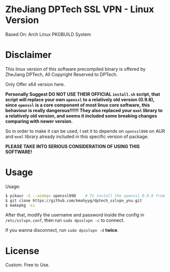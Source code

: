 # ZheJiang DPTech SSL VPN - Linux Version

Based On: Arch Linux PKGBUILD System

# Disclaimer

This linux version of this software precompiled binary is offered by ZheJiang DPTech, All Copyright Reserved to DPTech.

Only Offer x64 version here. 

**Personally Suggest DO NOT USE THEIR OFFICIAL `install.sh` script, that script will replace your own `openssl` to a relatively old version (0.9.8), since `openssl` is a core component of most linux core software, this behaviour is really dangerous!!!!!! They also replaced your `mxml` library to a relatively old version, and seems it included some breaking changes comparing with newer version.**

So in order to make it can be used, I set it to depends on `openssl098` on AUR and `mxml` library already included in this specific version of package.

**PLEASE TAKE INTO SERIOUS CONSIDERATION OF USING THIS SOFTWARE!**

# Usage

Usage:

```bash
$ pikaur -S --asdeps openssl098    # To install the openssl 0.9.8 from AUR
$ git clone https://github.com/kmahyyg/dptech_sslvpn_ynu.git
$ makepkg -si
```

After that, modify the username and password inside the config in `/etc/sslvpn.conf`, then run `sudo dpsslvpn -c` to connect.

If you wanna disconnect, run `sudo dpsslvpn -d` **twice**.

# License

Custom. Free to Use.

